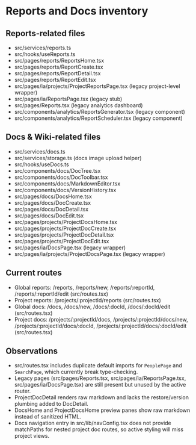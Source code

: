 # Reports and Docs inventory

## Reports-related files
- src/services/reports.ts
- src/hooks/useReports.ts
- src/pages/reports/ReportsHome.tsx
- src/pages/reports/ReportCreate.tsx
- src/pages/reports/ReportDetail.tsx
- src/pages/reports/ReportEdit.tsx
- src/pages/ia/projects/ProjectReportsPage.tsx (legacy project-level wrapper)
- src/pages/ia/ReportsPage.tsx (legacy stub)
- src/pages/Reports.tsx (legacy analytics dashboard)
- src/components/analytics/ReportsGenerator.tsx (legacy component)
- src/components/analytics/ReportScheduler.tsx (legacy component)

## Docs & Wiki-related files
- src/services/docs.ts
- src/services/storage.ts (docs image upload helper)
- src/hooks/useDocs.ts
- src/components/docs/DocTree.tsx
- src/components/docs/DocToolbar.tsx
- src/components/docs/MarkdownEditor.tsx
- src/components/docs/VersionHistory.tsx
- src/pages/docs/DocsHome.tsx
- src/pages/docs/DocCreate.tsx
- src/pages/docs/DocDetail.tsx
- src/pages/docs/DocEdit.tsx
- src/pages/projects/ProjectDocsHome.tsx
- src/pages/projects/ProjectDocCreate.tsx
- src/pages/projects/ProjectDocDetail.tsx
- src/pages/projects/ProjectDocEdit.tsx
- src/pages/ia/DocsPage.tsx (legacy wrapper)
- src/pages/ia/projects/ProjectDocsPage.tsx (legacy wrapper)

## Current routes
- Global reports: /reports, /reports/new, /reports/:reportId, /reports/:reportId/edit (src/routes.tsx)
- Project reports: /projects/:projectId/reports (src/routes.tsx)
- Global docs: /docs, /docs/new, /docs/:docId, /docs/:docId/edit (src/routes.tsx)
- Project docs: /projects/:projectId/docs, /projects/:projectId/docs/new, /projects/:projectId/docs/:docId, /projects/:projectId/docs/:docId/edit (src/routes.tsx)

## Observations
- src/routes.tsx includes duplicate default imports for `PeoplePage` and `SearchPage`, which currently break type-checking.
- Legacy pages (src/pages/Reports.tsx, src/pages/ia/ReportsPage.tsx, src/pages/ia/DocsPage.tsx) are still present but unused by the active router.
- ProjectDocDetail renders raw markdown and lacks the restore/version plumbing added to DocDetail.
- DocsHome and ProjectDocsHome preview panes show raw markdown instead of sanitized HTML.
- Docs navigation entry in src/lib/navConfig.tsx does not provide matchPaths for nested project doc routes, so active styling will miss project views.
